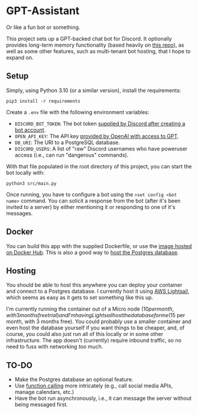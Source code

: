 # GPT-Assistant

Or like a fun bot or something.

This project sets up a GPT-backed chat bot for Discord.  It optionally provides long-term memory functionality (based heavily on [this repo](https://github.com/prestoj/long-term-chat)), as well as some other features, such as multi-tenant bot hosting, that I hope to expand on.

## Setup

Simply, using Python 3.10 (or a similar version), install the requirements:

    pip3 install -r requirements

Create a `.env` file with the following environment variables:

- `DISCORD_BOT_TOKEN`: The bot token [supplied by Discord after creating a bot account](https://discordpy.readthedocs.io/en/stable/discord.html).
- `OPEN_API_KEY`: The API key [provided by OpenAI with access to GPT](https://platform.openai.com/docs/introduction).
- `DB_URI`: The URI to a PostgreSQL database.
- `DISCORD_USERS`: A list of "raw" Discord usernames who have poweruser access (i.e., can run "dangerous" commands).

With that file populated in the root directory of this project, you can start the bot locally with:

    python3 src/main.py

Once running, you have to configure a bot using the `>set config <bot name>` command. You can solicit a response from the bot (after it's been invited to a server) by either mentioning it or responding to one of it's messages.

## Docker

You can build this app with the supplied Dockerfile, or use the [image hosted on Docker Hub](https://hub.docker.com/repository/docker/nathanmargaglio/assistant/general).  This is also a good way to [host the Postgres database](https://hub.docker.com/_/postgres).

## Hosting

You should be able to host this anywhere you can deploy your container and connect to a Postgres database.  I currently host it using [AWS Lightsail](https://aws.amazon.com/lightsail/), which seems as easy as it gets to set something like this up.

I'm currently running the container out of a Micro node ($10 per month, with 3 months free trial) and I'm having Lightsail host the database for me ($15 per month, with 3 months free).  You could probably use a smaller container and even host the database yourself if you want things to be cheaper, and, of course, you could also just run all of this locally or in some other infrastructure.  The app doesn't (currently) require inbound traffic, so no need to fuss with networking _too_ much.

## TO-DO

- Make the Postgres database an optional feature.
- Use [function calling](https://platform.openai.com/docs/guides/gpt/function-calling) more intricately (e.g., call social media APIs, manage calendars, etc.)
- Have the bot run asynchronously, i.e., it can message the server without being messaged first.